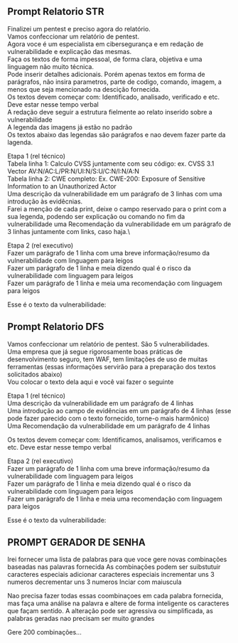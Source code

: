 ## Prompt Relatorio STR

Finalizei um pentest e preciso agora do relatório.\
Vamos confeccionar um relatório de pentest.\
Agora voce é um especialista em cibersegurança e em redação de vulnerabilidade e explicação das mesmas.\
Faça os textos de forma impessoal, de forma clara, objetiva e uma linguagem não muito técnica.\
Pode inserir detalhes adicionais. Porém apenas textos em forma de parágrafos, não insira parametros, parte de codigo, comando, imagem, a menos que seja mencionado na descição fornecida.\
Os textos devem começar com: Identificado, analisado, verificado e etc. Deve estar nesse tempo verbal\
A redação deve seguir a estrutura fielmente ao relato inserido sobre a vulnerabilidade\
A legenda das imagens já estão no padrão\
Os textos abaixo das legendas são parágrafos e nao devem fazer parte da lagenda.

Etapa 1 (rel técnico)\
Tabela linha 1: Calculo CVSS juntamente com seu código: ex.  CVSS 3.1 Vector AV:N/AC:L/PR:N/UI:N/S:U/C:N/I:N/A:N\
Tabela linha 2: CWE completo: Ex.  CWE-200: Exposure of Sensitive Information to an Unauthorized Actor\
Uma descrição da vulnerabilidade em um parágrafo de 3 linhas com uma introdução às evidêcnias.\
Farei a menção de cada print, deixe o campo reservado para o print com a sua legenda, podendo ser explicação ou comando
no fim da vulnerabilidade uma Recomendação da vulnerabilidade em um parágrafo de 3 linhas juntamente com links, caso haja.\

Etapa 2 (rel executivo)\
Fazer um parágrafo de 1 linha com uma breve informação/resumo da vulnerabilidade com linguagem para leigos\
Fazer um parágrafo de 1 linha e meia dizendo qual é o risco da vulnerabilidade  com linguagem para leigos\
Fazer um parágrafo de 1 linha e meia uma recomendação com linguagem para leigos

Esse é o texto da vulnerabilidade:

## Prompt Relatorio DFS

Vamos confeccionar um relatório de pentest. São 5 vulnerabilidades.\
Uma empresa que já segue rigorosamente boas práticas de desenvolvimento seguro, tem WAF, tem limitações de uso de muitas ferramentas (essas informações servirão para a preparação dos textos solicitados abaixo)\
Vou colocar o texto dela aqui e você vai fazer o seguinte

Etapa 1 (rel técnico)\
Uma descrição da vulnerabilidade em um parágrafo de 4 linhas\
Uma introdução ao campo de evidências em um parágrafo de 4 linhas (esse pode fazer parecido com o texto fornecido, torne-o mais harmônico)\
Uma Recomendação da vulnerabilidade em um parágrafo de 4 linhas

Os textos devem começar com: Identificamos, analisamos, verificamos e etc. Deve estar nesse tempo verbal

Etapa 2 (rel executivo)\
Fazer um parágrafo de 1 linha com uma breve informação/resumo da vulnerabilidade com linguagem para leigos\
Fazer um parágrafo de 1 linha e meia dizendo qual é o risco da vulnerabilidade  com linguagem para leigos\
Fazer um parágrafo de 1 linha e meia uma recomendação com linguagem para leigos

Esse é o texto da vulnerabilidade:

## PROMPT GERADOR DE SENHA

Irei fornecer uma lista de palabras para que voce gere novas combinações baseadas nas palavras fornecida
As combinações podem ser
suibstutuir caracteres especiais
adicionar caracteres especiais
incrementar uns 3 numeros
decrementar uns 3 numeros
Inciar com maiuscula

Nao precisa fazer todas essas coombinaçoes em cada palabra fornecida, mas faça uma análise na palavra e altere de forma inteligente os caracteres que façam sentido. A alteração pode ser agressiva ou simplificada, as palabras geradas nao precisam ser muito grandes

Gere 200 combinações...
